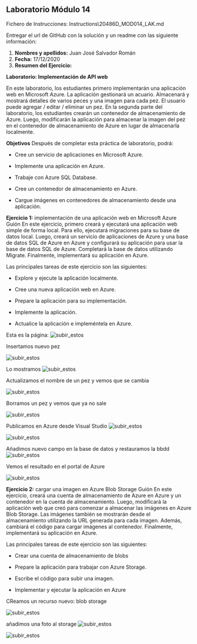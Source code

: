 ## Laboratorio Módulo 14

Fichero de Instrucciones: Instructions\20486D_MOD014_LAK.md

Entregar el url de GitHub con la solución y un readme con las siguiente información:

1. **Nombres y apellidos:** Juan José Salvador Román
2. **Fecha:** 17/12/2020
3. **Resumen del Ejercicio:** 

**Laboratorio: Implementación de API web**

En este laboratorio, los estudiantes primero implementarán una aplicación web en Microsoft Azure. La aplicación gestionará un acuario. Almacenará y mostrará detalles de varios peces y una imagen para cada pez. El usuario puede agregar / editar / eliminar un pez. En la segunda parte del laboratorio, los estudiantes crearán un contenedor de almacenamiento de Azure. Luego, modificarán la aplicación para almacenar la imagen del pez en el contenedor de almacenamiento de Azure en lugar de almacenarla localmente.

**Objetivos**
Después de completar esta práctica de laboratorio, podrá:

- Cree un servicio de aplicaciones en Microsoft Azure.

- Implemente una aplicación en Azure.

- Trabaje con Azure SQL Database.

- Cree un contenedor de almacenamiento en Azure.

- Cargue imágenes en contenedores de almacenamiento desde una aplicación.



**Ejercicio 1:** implementación de una aplicación web en Microsoft Azure
Guión
En este ejercicio, primero creará y ejecutará una aplicación web simple de forma local. Para ello, ejecutará migraciones para su base de datos local. Luego, creará un servicio de aplicaciones de Azure y una base de datos SQL de Azure en Azure y configurará su aplicación para usar la base de datos SQL de Azure. Completará la base de datos utilizando Migrate. Finalmente, implementará su aplicación en Azure.

Las principales tareas de este ejercicio son las siguientes:

- Explore y ejecute la aplicación localmente.

- Cree una nueva aplicación web en Azure.

- Prepare la aplicación para su implementación.

- Implemente la aplicación.

- Actualice la aplicación e impleméntela en Azure.

Esta es la página:
![subir_estos](https://github.com/JuanjoSalva/Hosting-and-Deployment/blob/master/Underwater/img/index.PNG)

Insertamos nuevo pez

![subir_estos](https://github.com/JuanjoSalva/Hosting-and-Deployment/blob/master/Underwater/img/insertar.PNG)

Lo mostramos
![subir_estos](https://github.com/JuanjoSalva/Hosting-and-Deployment/blob/master/Underwater/img/insertado.PNG)

Actualizamos el nombre de un pez y vemos que se cambia

![subir_estos](https://github.com/JuanjoSalva/Hosting-and-Deployment/blob/master/Underwater/img/azure_editado.PNG)


Borramos un pez y vemos que ya no sale

![subir_estos](https://github.com/JuanjoSalva/Hosting-and-Deployment/blob/master/Underwater/img/azure_delete.PNG)


Publicamos en Azure desde Visual Studio
![subir_estos](https://github.com/JuanjoSalva/Hosting-and-Deployment/blob/master/Underwater/img/visualstudio_publish.PNG)

![subir_estos](https://github.com/JuanjoSalva/Hosting-and-Deployment/blob/master/Underwater/img/visual_publishPNG.PNG)


Añadimos nuevo campo en la base de datos y restauramos la bbdd
![subir_estos](https://github.com/JuanjoSalva/Hosting-and-Deployment/blob/master/Underwater/img/nuevo_campo.PNG)

Vemos el resultado en el portal de Azure

![subir_estos](https://github.com/JuanjoSalva/Hosting-and-Deployment/blob/master/Underwater/img/azure_recursos.PNG)




**Ejercicio 2:** cargar una imagen en Azure Blob Storage
Guión
En este ejercicio, creará una cuenta de almacenamiento de Azure en Azure y un contenedor en la cuenta de almacenamiento. Luego, modificará la aplicación web que creó para comenzar a almacenar las imágenes en Azure Blob Storage. Las imágenes también se mostrarán desde el almacenamiento utilizando la URL generada para cada imagen. Además, cambiará el código para cargar imágenes al contenedor. Finalmente, implementará su aplicación en Azure.

Las principales tareas de este ejercicio son las siguientes:

- Crear una cuenta de almacenamiento de blobs

- Prepare la aplicación para trabajar con Azure Storage.

- Escribe el código para subir una imagen.

- Implementar y ejecutar la aplicación en Azure


CReamos un recurso nuevo: blob storage

![subir_estos](https://github.com/JuanjoSalva/Hosting-and-Deployment/blob/master/Underwater/img/azure_a%C3%B1adido_storage.PNG)


añadimos una foto al storage
![subir_estos](https://github.com/JuanjoSalva/Hosting-and-Deployment/blob/master/Underwater/img/a%C3%B1adido_blob_azure.PNG)

![subir_estos](https://github.com/JuanjoSalva/Hosting-and-Deployment/blob/master/Underwater/img/a%C3%B1adido_blob_web.PNG)











